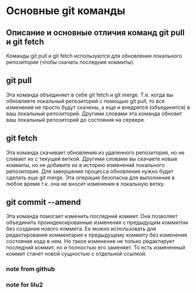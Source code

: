 # Основные git команды

## **Описание и основные отличия команд git pull и git fetch**

Команды git pull и git fetch используются для обновления локального репозитория (чтобы скачать последние коммиты).

## **git pull**

Эта команда объединяет в себе git fetch и git merge. Т.е. когда вы обновляете локальный репозиторий с помощью git pull, то все изменения не просто будут скачены, а еще и внедрятся (объединятся) в ваш локальный репозиторий. Другими словами эта команда обновит ваш локальный репозиторий до состояния на сервере.

## **git fetch**

Эта команда скачивает обновления из удаленного репозитория, но не сливает их с текущей веткой. Другими словами вы скачаете новые коммиты, но не добавите их в историю изменений локального репозитория. Для завершения процесса обновления нужно будет сделать еще git merge. Эта операция безопасна для выполнения в любое время т.к. она не вносит изменения в локальную ветку.

## **git commit --amend**

Эта команда помогает изменить последний коммит. Она позволяет объединить проиндексированные изменения с предыдущим коммитом без создания нового коммита. Ее можно использовать для редактирования комментария к предыдущему коммиту без изменения состояния кода в нем. Но такое изменение не только редактирует последний коммит, но и полностью его заменяет. То есть измененный коммит станет новой сущностью с отдельной ссылкой.

### note from github

### note for lilu2
